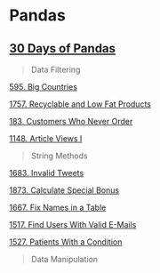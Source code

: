 # Pandas

## [30 Days of Pandas](https://leetcode.com/studyplan/30-days-of-pandas/)

> Data Filtering

[595. Big Countries](https://leetcode.com/problems/big-countries/?envType=study-plan-v2&envId=30-days-of-pandas&lang=pythondata)

[1757. Recyclable and Low Fat Products](https://leetcode.com/problems/recyclable-and-low-fat-products/?envType=study-plan-v2&envId=30-days-of-pandas&lang=pythondata)

[183. Customers Who Never Order](https://leetcode.com/problems/customers-who-never-order/?envType=study-plan-v2&envId=30-days-of-pandas&lang=pythondata)

[1148. Article Views I](https://leetcode.com/problems/article-views-i/?envType=study-plan-v2&envId=30-days-of-pandas&lang=pythondata)

> String Methods

[1683. Invalid Tweets](https://leetcode.com/problems/invalid-tweets/?envType=study-plan-v2&envId=30-days-of-pandas&lang=pythondata)

[1873. Calculate Special Bonus](https://leetcode.com/problems/calculate-special-bonus/?envType=study-plan-v2&envId=30-days-of-pandas&lang=pythondata)

[1667. Fix Names in a Table](https://leetcode.com/problems/fix-names-in-a-table/?envType=study-plan-v2&envId=30-days-of-pandas&lang=pythondata)

[1517. Find Users With Valid E-Mails](https://leetcode.com/problems/find-users-with-valid-e-mails/?envType=study-plan-v2&envId=30-days-of-pandas&lang=pythondata)

[1527. Patients With a Condition](https://leetcode.com/problems/patients-with-a-condition/?envType=study-plan-v2&envId=30-days-of-pandas&lang=pythondata)

> Data Manipulation




